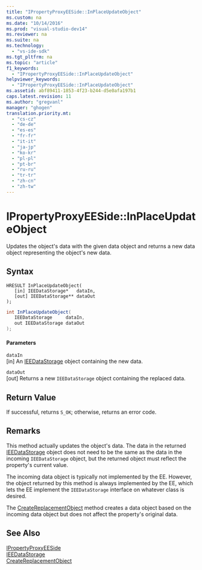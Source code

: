 ```yaml
---
title: "IPropertyProxyEESide::InPlaceUpdateObject"
ms.custom: na
ms.date: "10/14/2016"
ms.prod: "visual-studio-dev14"
ms.reviewer: na
ms.suite: na
ms.technology: 
  - "vs-ide-sdk"
ms.tgt_pltfrm: na
ms.topic: "article"
f1_keywords: 
  - "IPropertyProxyEESide::InPlaceUpdateObject"
helpviewer_keywords: 
  - "IPropertyProxyEESide::InPlaceUpdateObject"
ms.assetid: abf89411-1853-4f23-b244-d5e0afa197b1
caps.latest.revision: 11
ms.author: "gregvanl"
manager: "ghogen"
translation.priority.mt: 
  - "cs-cz"
  - "de-de"
  - "es-es"
  - "fr-fr"
  - "it-it"
  - "ja-jp"
  - "ko-kr"
  - "pl-pl"
  - "pt-br"
  - "ru-ru"
  - "tr-tr"
  - "zh-cn"
  - "zh-tw"
---
```

# IPropertyProxyEESide::InPlaceUpdateObject
Updates the object's data with the given data object and returns a new data object representing the object's new data.  
  
## Syntax  
  
```cpp#  
HRESULT InPlaceUpdateObject(  
   [in] IEEDataStorage*   dataIn,  
   [out] IEEDataStorage** dataOut  
);  
```  
  
```c#  
int InPlaceUpdateObject(  
   IEEDataStorage     dataIn,  
   out IEEDataStorage dataOut  
);  
```  
  
#### Parameters  
 `dataIn`  
 [in] An [IEEDataStorage](../extensibility/ieedatastorage.md) object containing the new data.  
  
 `dataOut`  
 [out] Returns a new `IEEDataStorage` object containing the replaced data.  
  
## Return Value  
 If successful, returns `S_OK`; otherwise, returns an error code.  
  
## Remarks  
 This method actually updates the object's data. The data in the returned [IEEDataStorage](../extensibility/ieedatastorage.md) object does not need to be the same as the data in the incoming `IEEDataStorage` object, but the returned object must reflect the property's current value.  
  
 The incoming data object is typically not implemented by the EE. However, the object returned by this method is always implemented by the EE, which lets the EE implement the `IEEDataStorage` interface on whatever class is desired.  
  
 The [CreateReplacementObject](../extensibility/ipropertyproxyeeside--createreplacementobject.md) method creates a data object based on the incoming data object but does not affect the property's original data.  
  
## See Also  
 [IPropertyProxyEESide](../extensibility/ipropertyproxyeeside.md)   
 [IEEDataStorage](../extensibility/ieedatastorage.md)   
 [CreateReplacementObject](../extensibility/ipropertyproxyeeside--createreplacementobject.md)